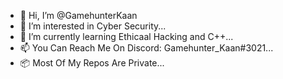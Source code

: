 - 👋 Hi, I’m @GamehunterKaan
- 👀 I’m interested in Cyber Security...
- 🌱 I’m currently learning Ethicaal Hacking and C++...
- 📫 You Can Reach Me On Discord:  Gamehunter_Kaan#3021...
- 📦 Most Of My Repos Are Private...
<!---
GamehunterKaan/GamehunterKaan is a ✨ special ✨ repository because its `README.md` (this file) appears on your GitHub profile.
You can click the Preview link to take a look at your changes.
--->
